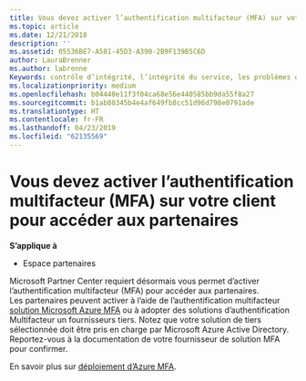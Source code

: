 ```yaml
---
title: Vous devez activer l’authentification multifacteur (MFA) sur votre client pour accéder à cette page | Partenaires
ms.topic: article
ms.date: 12/21/2018
description: ''
ms.assetid: 05536BE7-A581-45D3-A390-2B9F139B5C6D
author: LauraBrenner
ms.author: labrenne
Keywords: contrôle d’intégrité, l’intégrité du service, les problèmes de service
ms.localizationpriority: medium
ms.openlocfilehash: b04440e11f3f04ca68e56e440585bb9da55f8a27
ms.sourcegitcommit: b1ab80345b4e4af649fb8cc51d96d798e0791ade
ms.translationtype: HT
ms.contentlocale: fr-FR
ms.lasthandoff: 04/23/2019
ms.locfileid: "62135569"
---
```

# <a name="you-must-enable-multi-factor-authentication-mfa-on-your-tenant-to-gain-access-to-partner-center"></a>Vous devez activer l’authentification multifacteur (MFA) sur votre client pour accéder aux partenaires

**S’applique à**

- Espace partenaires


Microsoft Partner Center requiert désormais vous permet d’activer l’authentification multifacteur (MFA) pour accéder aux partenaires.  
Les partenaires peuvent activer à l’aide de l’authentification multifacteur [solution Microsoft Azure MFA](https://docs.microsoft.com/en-us/azure/active-directory/authentication/concept-mfa-howitworks) ou à adopter des solutions d’authentification Multifacteur un fournisseurs tiers. Notez que votre solution de tiers sélectionnée doit être pris en charge par Microsoft Azure Active Directory. Reportez-vous à la documentation de votre fournisseur de solution MFA pour confirmer. 

En savoir plus sur [déploiement d’Azure MFA](https://docs.microsoft.com/en-us/azure/active-directory/authentication/howto-mfa-getstarted). 
 
